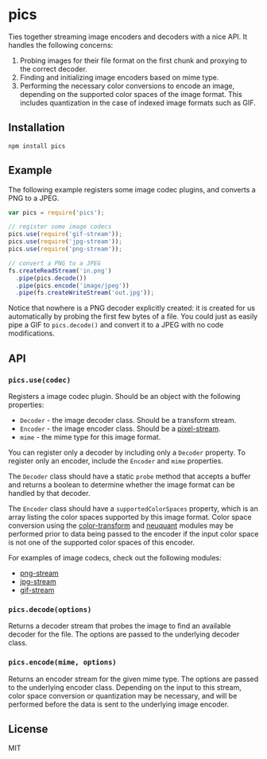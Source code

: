 # pics

Ties together streaming image encoders and decoders with a nice API. It handles the following concerns:

1. Probing images for their file format on the first chunk and proxying to the correct decoder.
2. Finding and initializing image encoders based on mime type.
3. Performing the necessary color conversions to encode an image, depending on the supported color spaces
    of the image format. This includes quantization in the case of indexed image formats such as GIF.

## Installation

    npm install pics

## Example

The following example registers some image codec plugins, and converts a PNG to a JPEG.

```javascript
var pics = require('pics');

// register some image codecs
pics.use(require('gif-stream'));
pics.use(require('jpg-stream'));
pics.use(require('png-stream'));

// convert a PNG to a JPEG
fs.createReadStream('in.png')
  .pipe(pics.decode())
  .pipe(pics.encode('image/jpeg'))
  .pipe(fs.createWriteStream('out.jpg'));
```

Notice that nowhere is a PNG decoder explicitly created: it is created for us automatically
by probing the first few bytes of a file. You could just as easily pipe a GIF to `pics.decode()`
and convert it to a JPEG with no code modifications.

## API

### `pics.use(codec)`

Registers a image codec plugin. Should be an object with the following properties:

* `Decoder` - the image decoder class. Should be a transform stream.
* `Encoder` - the image encoder class. Should be a [pixel-stream](https://github.com/devongovett/pixel-stream).
* `mime` - the mime type for this image format.

You can register only a decoder by including only a `Decoder` property. To register only an encoder,
include the `Encoder` and `mime` properties.

The `Decoder` class should have a static `probe` method that accepts a buffer and returns a boolean
to determine whether the image format can be handled by that decoder.

The `Encoder` class should have a `supportedColorSpaces` property, which is an array listing the 
color spaces supported by this image format. Color space conversion using the 
[color-transform](https://github.com/devongovett/color-transform) and [neuquant](https://github.com/devongovett/neuquant)
modules may be performed prior to data being passed to the encoder if the input color space
is not one of the supported color spaces of this encoder.

For examples of image codecs, check out the following modules:

* [png-stream](https://github.com/devongovett/png-stream)
* [jpg-stream](https://github.com/devongovett/jpg-stream)
* [gif-stream](https://github.com/devongovett/gif-stream)

### `pics.decode(options)`

Returns a decoder stream that probes the image to find an available decoder for the file.
The options are passed to the underlying decoder class.

### `pics.encode(mime, options)`

Returns an encoder stream for the given mime type. The options are passed to the underlying
encoder class. Depending on the input to this stream, color space conversion or quantization
may be necessary, and will be performed before the data is sent to the underlying image encoder.

## License

MIT
